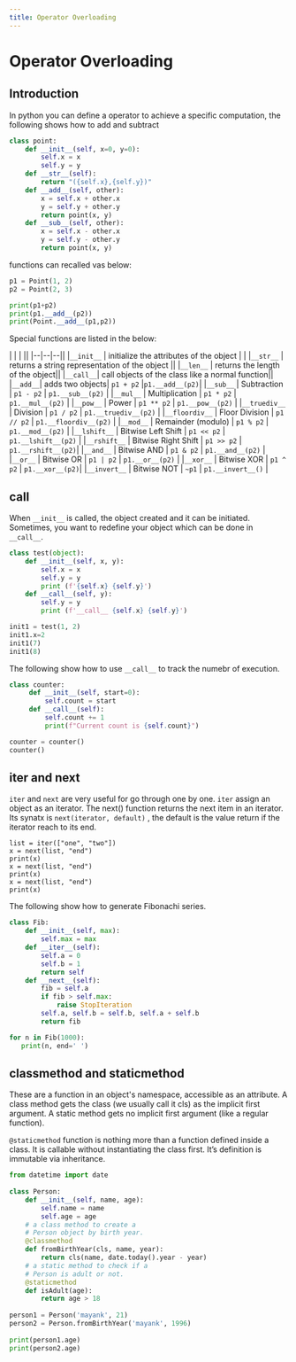 ```yaml
---
title: Operator Overloading
---
```


# Operator Overloading

## Introduction
In python you can define a operator to achieve a specific computation, the following shows 
how to add and subtract 

```python
class point:
    def __init__(self, x=0, y=0):
        self.x = x
        self.y = y
    def __str__(self):
        return "({self.x},{self.y})"
    def __add__(self, other):
        x = self.x + other.x
        y = self.y + other.y
        return point(x, y)
    def __sub__(self, other):
        x = self.x - other.x
        y = self.y - other.y
        return point(x, y)
```
functions can recalled vas below: 
```python
p1 = Point(1, 2)
p2 = Point(2, 3)

print(p1+p2)
print(p1.__add__(p2))
print(Point.__add__(p1,p2))
```

Special functions are listed in the below: 

|  |  | ||
|--|--|--||
|`__init__`  | initialize the attributes of the object       | |
|`__str__`   | returns a string representation of the object ||
|`__len__` | returns the length of the object||
|`__call__`| call objects of the class like a normal function||
|`__add__`| adds two objects| `p1 + p2`  |`p1.__add__(p2)`|
|`__sub__` | Subtraction | `p1 - p2` | `p1.__sub__(p2)` |
|`__mul__` | Multiplication | `p1 * p2` | `p1.__mul__(p2)` |
|`__pow__` | Power | `p1 ** p2`  | `p1.__pow__(p2)` |
|`__truediv__` | Division | `p1 / p2` | `p1.__truediv__(p2)` |
|`__floordiv__` | Floor Division | `p1 // p2` | `p1.__floordiv__(p2)` |
|`__mod__` | Remainder (modulo) | `p1 % p2` | `p1.__mod__(p2)` |
|`__lshift__` | Bitwise Left Shift | `p1 << p2` | `p1.__lshift__(p2)` |
|`__rshift__` | Bitwise Right Shift | `p1 >> p2` | `p1.__rshift__(p2)`|
|`__and__` | Bitwise AND | `p1 & p2` | `p1.__and__(p2)` |
|`__or__` | Bitwise OR | `p1 | p2` | `p1.__or__(p2)` |
|`__xor__` | Bitwise XOR | `p1 ^ p2` |  `p1.__xor__(p2)`| 
|`__invert__` | Bitwise NOT | `~p1`  | `p1.__invert__()` |



## call 
When `__init__` is called, the object created and it can be initiated. 
Sometimes, you want to redefine your object which can be done in `__call__`.

``` python
class test(object):
    def __init__(self, x, y):
        self.x = x
        self.y = y
        print (f'{self.x} {self.y}')
    def __call__(self, y):
        self.y = y
        print (f'__call__ {self.x} {self.y}')

init1 = test(1, 2)
init1.x=2
init1(7)
init1(8)
```

The following show how to use `__call__` to track the numebr of execution.  

```python
class counter:
     def __init__(self, start=0):
         self.count = start
     def __call__(self):
         self.count += 1
         print(f"Current count is {self.count}")

counter = counter()
counter()
```


## iter and next
`iter` and `next` are very useful for go through one by one. `iter` assign an object as an iterator. The next() function returns the next item in an iterator. Its synatx is `next(iterator, default)` , the default is the value return if the iterator reach to its end. 

```
list = iter(["one", "two"])
x = next(list, "end")
print(x)
x = next(list, "end")
print(x)
x = next(list, "end")
print(x)
```

The following show how to generate Fibonachi series. 
```python
class Fib:                                        
    def __init__(self, max):                      
        self.max = max
    def __iter__(self):                           
        self.a = 0
        self.b = 1
        return self
    def __next__(self):                           
        fib = self.a
        if fib > self.max:
            raise StopIteration                   
        self.a, self.b = self.b, self.a + self.b
        return fib       
```
``` python
for n in Fib(1000):
   print(n, end=' ')
```


## classmethod and staticmethod
These are a function in an object's namespace, accessible as an attribute. A class method gets the class (we usually call it cls) as the implicit first argument. A static method gets no implicit first argument (like a regular function).

`@staticmethod` function is nothing more than a function defined inside a class. It is callable without instantiating the class first. It’s definition is immutable via inheritance.

``` python 
from datetime import date
 
class Person:
    def __init__(self, name, age):
        self.name = name
        self.age = age
    # a class method to create a
    # Person object by birth year.
    @classmethod
    def fromBirthYear(cls, name, year):
        return cls(name, date.today().year - year)
    # a static method to check if a
    # Person is adult or not.
    @staticmethod
    def isAdult(age):
        return age > 18
 
person1 = Person('mayank', 21)
person2 = Person.fromBirthYear('mayank', 1996)
 
print(person1.age)
print(person2.age)
```

